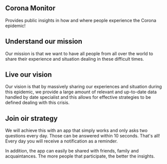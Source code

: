 ## Corona Monitor
Provides public insights in how and where people experience the Corona epidemic!

## Understand our mission
Our mission is that we want to have all people from all over the world to share their experience and situation dealing in these difficult times.

## Live our vision
Our vision is that by massively sharing our experiences and situation during this epidemic, we provide a large amount of relevant and up-to-date data handled by date specialist and this allows for effective strategies to be defined dealing with this crisis.

## Join oir strategy
We will achieve this with an app that simply works and only asks two questions every day. Those can be answered within 10 seconds. That's all! Every day you will receive a notification as a reminder.

In addition, the app can easily be shared with friends, family and acquaintances. The more people that participate, the better the insights.
